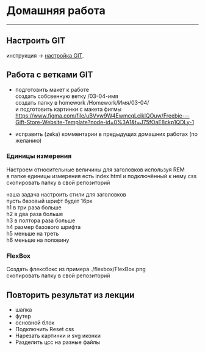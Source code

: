 # Домашняя работа 

---  
## Настроить GIT 
инструкция -> [настройка GIT](https://github.com/Coursor-Frontend/cursor_fe_5/blob/main/Homeworks/Homework/03/git.md).

## Работа с ветками GIT  
- подготовить макет к работе  
создать собсвенную ветку /03-04-имя  
создать папку в homework /Homework/Имя/03-04/  
и подготовить картинки с макета фигмы  
https://www.figma.com/file/uBVvw9W4EwmcqLciklQOuw/Freebie---Gift-Store-Website-Template?node-id=0%3A1&t=J75fOaE8ckp1QDLy-1  

- исправить (zeka) комментарии в предыдущих домашних работах (по желанию)   

### Единицы измерения  
Настроем относительные величины для заголовков используя REM   
в папке единицы измерения есть index html и подключённый к нему css  
скопировать папку в свой репозиторий 

наша задача настроить стили для заголовков   
пусть базовый шрифт будет 16px    
h1 в три раза больше  
h2 в два раза больше  
h3 в полтора раза больше  
h4 размер базового шрифта   
h5 меньше на треть  
h6 меньше на половину  

### FlexBox  
Создать флексбокс из примера ./flexbox/FlexBox.png   
скопировать папку в свой репозиторий  

## Повторить результат из лекции  
- шапка  
- футер  
- основной блок  
- Подключить Reset css 
- Нарезать картинки и svg иконки 
- Разделить цсс на разные файлы